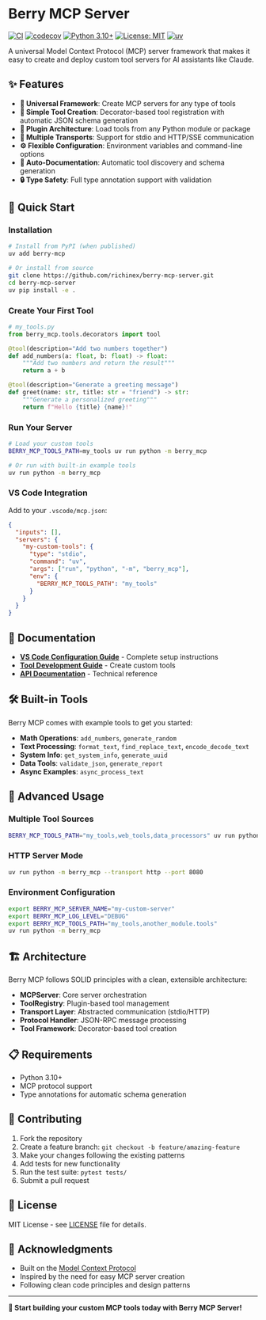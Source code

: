 # Berry MCP Server

[![CI](https://github.com/richinex/berry-mcp/actions/workflows/ci.yml/badge.svg)](https://github.com/richinex/berry-mcp/actions/workflows/ci.yml)
[![codecov](https://codecov.io/gh/richinex/berry-mcp/branch/main/graph/badge.svg)](https://codecov.io/gh/richinex/berry-mcp)
[![Python 3.10+](https://img.shields.io/badge/python-3.10+-blue.svg)](https://www.python.org/downloads/)
[![License: MIT](https://img.shields.io/badge/License-MIT-yellow.svg)](https://opensource.org/licenses/MIT)
[![uv](https://img.shields.io/endpoint?url=https://raw.githubusercontent.com/astral-sh/uv/main/assets/badge/v0.json)](https://github.com/astral-sh/uv)

A universal Model Context Protocol (MCP) server framework that makes it easy to create and deploy custom tool servers for AI assistants like Claude.

## ✨ Features

- **🔧 Universal Framework**: Create MCP servers for any type of tools
- **🎯 Simple Tool Creation**: Decorator-based tool registration with automatic JSON schema generation
- **🔌 Plugin Architecture**: Load tools from any Python module or package
- **🚀 Multiple Transports**: Support for stdio and HTTP/SSE communication
- **⚙️ Flexible Configuration**: Environment variables and command-line options
- **📝 Auto-Documentation**: Automatic tool discovery and schema generation
- **🔒 Type Safety**: Full type annotation support with validation

## 🚀 Quick Start

### Installation

```bash
# Install from PyPI (when published)
uv add berry-mcp

# Or install from source
git clone https://github.com/richinex/berry-mcp-server.git
cd berry-mcp-server
uv pip install -e .
```

### Create Your First Tool

```python
# my_tools.py
from berry_mcp.tools.decorators import tool

@tool(description="Add two numbers together")
def add_numbers(a: float, b: float) -> float:
    """Add two numbers and return the result"""
    return a + b

@tool(description="Generate a greeting message")  
def greet(name: str, title: str = "friend") -> str:
    """Generate a personalized greeting"""
    return f"Hello {title} {name}!"
```

### Run Your Server

```bash
# Load your custom tools
BERRY_MCP_TOOLS_PATH=my_tools uv run python -m berry_mcp

# Or run with built-in example tools
uv run python -m berry_mcp
```

### VS Code Integration

Add to your `.vscode/mcp.json`:

```json
{
  "inputs": [],
  "servers": {
    "my-custom-tools": {
      "type": "stdio",
      "command": "uv",
      "args": ["run", "python", "-m", "berry_mcp"],
      "env": {
        "BERRY_MCP_TOOLS_PATH": "my_tools"
      }
    }
  }
}
```

## 📖 Documentation

- **[VS Code Configuration Guide](docs/VSCODE_CONFIGURATION.md)** - Complete setup instructions
- **[Tool Development Guide](docs/TOOL_DEVELOPMENT.md)** - Create custom tools
- **[API Documentation](docs/API.md)** - Technical reference

## 🛠️ Built-in Tools

Berry MCP comes with example tools to get you started:

- **Math Operations**: `add_numbers`, `generate_random`
- **Text Processing**: `format_text`, `find_replace_text`, `encode_decode_text`
- **System Info**: `get_system_info`, `generate_uuid`
- **Data Tools**: `validate_json`, `generate_report`
- **Async Examples**: `async_process_text`

## 🔧 Advanced Usage

### Multiple Tool Sources
```bash
BERRY_MCP_TOOLS_PATH="my_tools,web_tools,data_processors" uv run python -m berry_mcp
```

### HTTP Server Mode
```bash
uv run python -m berry_mcp --transport http --port 8080
```

### Environment Configuration
```bash
export BERRY_MCP_SERVER_NAME="my-custom-server"
export BERRY_MCP_LOG_LEVEL="DEBUG"
export BERRY_MCP_TOOLS_PATH="my_tools,another_module.tools"
uv run python -m berry_mcp
```

## 🏗️ Architecture

Berry MCP follows SOLID principles with a clean, extensible architecture:

- **MCPServer**: Core server orchestration
- **ToolRegistry**: Plugin-based tool management
- **Transport Layer**: Abstracted communication (stdio/HTTP)
- **Protocol Handler**: JSON-RPC message processing
- **Tool Framework**: Decorator-based tool creation

## 📋 Requirements

- Python 3.10+
- MCP protocol support
- Type annotations for automatic schema generation

## 🤝 Contributing

1. Fork the repository
2. Create a feature branch: `git checkout -b feature/amazing-feature`
3. Make your changes following the existing patterns
4. Add tests for new functionality
5. Run the test suite: `pytest tests/`
6. Submit a pull request

## 📝 License

MIT License - see [LICENSE](LICENSE) file for details.

## 🙏 Acknowledgments

- Built on the [Model Context Protocol](https://modelcontextprotocol.io/)
- Inspired by the need for easy MCP server creation
- Following clean code principles and design patterns

---

**🚀 Start building your custom MCP tools today with Berry MCP Server!**